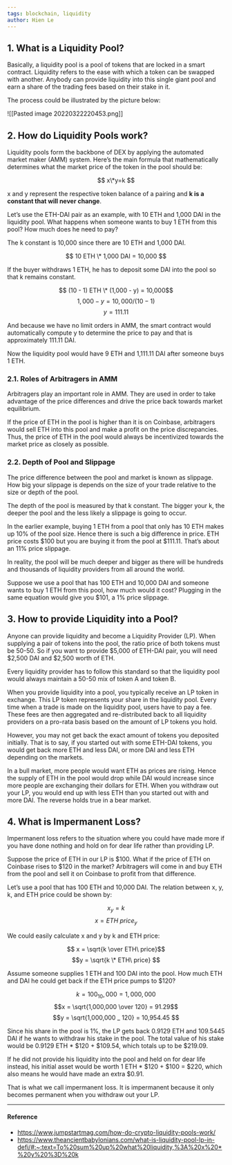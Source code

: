 ```yaml
---
tags: blockchain, liquidity
author: Hien Le
---
```


## 1. What is a Liquidity Pool?

Basically, a liquidity pool is a pool of tokens that are locked in a smart
contract. Liquidity refers to the ease with which a token can be swapped with
another. Anybody can provide liquidity into this single giant pool and earn a
share of the trading fees based on their stake in it.

The process could be illustrated by the picture below:

![[Pasted image 20220322220453.png]]

## 2. How do Liquidity Pools work?

Liquidity pools form the backbone of DEX by applying the automated market maker
(AMM) system. Here’s the main formula that mathematically determines what the
market price of the token in the pool should be:

$$ x\*y=k $$

x and y represent the respective token balance of a pairing and **k is a
constant that will never change**.

Let’s use the ETH-DAI pair as an example, with 10 ETH and 1,000 DAI in the
liquidity pool. What happens when someone wants to buy 1 ETH from this pool? How
much does he need to pay?

The k constant is 10,000 since there are 10 ETH and 1,000 DAI.

$$ 10 ETH \* 1,000 DAI = 10,000 $$

If the buyer withdraws 1 ETH, he has to deposit some DAI into the pool so that k
remains constant.

$$ (10 - 1) ETH \* (1,000 - y) = 10,000$$$$1,000 - y = 10,000/(10-1)$$$$y =
111.11 $$

And because we have no limit orders in AMM, the smart contract would
automatically compute y to determine the price to pay and that is approximately
111.11 DAI.

Now the liquidity pool would have 9 ETH and 1,111.11 DAI after someone buys 1
ETH.

### 2.1. Roles of Arbitragers in AMM

Arbitragers play an important role in AMM. They are used in order to take
advantage of the price differences and drive the price back towards market
equilibrium.

If the price of ETH in the pool is higher than it is on Coinbase, arbitragers
would sell ETH into this pool and make a profit on the price discrepancies.
Thus, the price of ETH in the pool would always be incentivized towards the
market price as closely as possible.

### 2.2. Depth of Pool and Slippage

The price difference between the pool and market is known as slippage. How big
your slippage is depends on the size of your trade relative to the size or depth
of the pool.

The depth of the pool is measured by that k constant. The bigger your k, the
deeper the pool and the less likely a slippage is going to occur.

In the earlier example, buying 1 ETH from a pool that only has 10 ETH makes up
10% of the pool size. Hence there is such a big difference in price. ETH price
costs $100 but you are buying it from the pool at $111.11. That’s about an 11%
price slippage.

In reality, the pool will be much deeper and bigger as there will be hundreds
and thousands of liquidity providers from all around the world.

Suppose we use a pool that has 100 ETH and 10,000 DAI and someone wants to buy 1
ETH from this pool, how much would it cost? Plugging in the same equation would
give you $101, a 1% price slippage.

## 3. How to provide Liquidity into a Pool?

Anyone can provide liquidity and become a Liquidity Provider (LP). When
supplying a pair of tokens into the pool, the ratio price of both tokens must be
50-50. So if you want to provide $5,000 of ETH-DAI pair, you will need $2,500
DAI and $2,500 worth of ETH.

Every liquidity provider has to follow this standard so that the liquidity pool
would always maintain a 50-50 mix of token A and token B.

When you provide liquidity into a pool, you typically receive an LP token in
exchange. This LP token represents your share in the liquidity pool. Every time
when a trade is made on the liquidity pool, users have to pay a fee. These fees
are then aggregated and re-distributed back to all liquidity providers on a
pro-rata basis based on the amount of LP tokens you hold.

However, you may not get back the exact amount of tokens you deposited
initially. That is to say, if you started out with some ETH-DAI tokens, you
would get back more ETH and less DAI, or more DAI and less ETH depending on the
markets.

In a bull market, more people would want ETH as prices are rising. Hence the
supply of ETH in the pool would drop while DAI would increase since more people
are exchanging their dollars for ETH. When you withdraw out your LP, you would
end up with less ETH than you started out with and more DAI. The reverse holds
true in a bear market.

## 4. What is Impermanent Loss?

Impermanent loss refers to the situation where you could have made more if you
have done nothing and hold on for dear life rather than providing LP.

Suppose the price of ETH in our LP is $100. What if the price of ETH on Coinbase
rises to $120 in the market? Arbitragers will come in and buy ETH from the pool
and sell it on Coinbase to profit from that difference.

Let’s use a pool that has 100 ETH and 10,000 DAI. The relation between x, y, k,
and ETH price could be shown by:

$$ x _ y = k$$$$x = ETH\ price _ y $$

We could easily calculate x and y by k and ETH price:

$$ x = \sqrt{k \over ETH\ price}$$
$$y = \sqrt{k \* ETH\ price} $$

Assume someone supplies 1 ETH and 100 DAI into the pool. How much ETH and DAI he
could get back if the ETH price pumps to $120?

$$ k = 100 _ 10,000 = 1,000,000 $$$$x = \sqrt{1,000,000 \over 120} = 91.29$$$$y
= \sqrt{1,000,000 _ 120} = 10,954.45 $$

Since his share in the pool is 1%, the LP gets back 0.9129 ETH and 109.5445 DAI
if he wants to withdraw his stake in the pool. The total value of his stake
would be 0.9129 ETH \* $120 + $109.54, which totals up to be $219.09.

If he did not provide his liquidity into the pool and held on for dear life
instead, his initial asset would be worth 1 ETH \* $120 + $100 = $220, which
also means he would have made an extra $0.91.

That is what we call impermanent loss. It is impermanent because it only becomes
permanent when you withdraw out your LP.

---

#### Reference

- https://www.jumpstartmag.com/how-do-crypto-liquidity-pools-work/
- https://www.theancientbabylonians.com/what-is-liquidity-pool-lp-in-defi/#:~:text=To%20sum%20up%20what%20liquidity,%3A%20x%20*%20y%20%3D%20k
